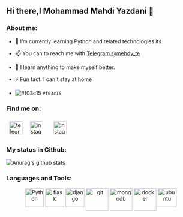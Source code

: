 ## Hi there,I Mohammad Mahdi Yazdani 👋


### About me:

- 🌱 I’m currently learning Python and related technologies its.
- 📫 You can to reach me with [Telegram @mehdy_te](https://t.me/mehdy_te)
- :boy: I learn anything to make myself better.
- ⚡ Fun fact: I can't stay at home

- ![#f03c15](https://via.placeholder.com/15/f03c15/000000?text=+) `#f03c15`
### Find me on:
<a href="https://t.me/mehdy_te"><img src="https://cdn.iconscout.com/icon/free/png-256/telegram-3-226554.png" alt="telegram" height="35" style="margin:8px"></a>
<a href="https://www.instagram.com/mehdy_in/"><img src="https://cdn.iconscout.com/icon/free/png-256/instagram-1868978-1583142.png" alt="instagram" height="35" style="margin:8px"></a>
<a href="https://twitter.com/mehdy_tw" alt="twitter" height="35" style="margin:8px"><img src="https://www.flaticon.com/svg/vstatic/svg/124/124021.svg?token=exp=1611836602~hmac=38eb7f8ce4bc0f152c62d4dc2c0b5755" alt="instagram" height="35" style="margin:8px"></a>


### My status in Github:

![Anurag's github stats](https://github-readme-stats.vercel.app/api?username=MrMohammadY&theme=default&show_icons=true) 


### Languages and Tools:
<p align="center">
<img src="https://raw.githubusercontent.com/abranhe/programming-languages-logos/30a0ecf99188be99a3c75a00efb5be61eca9c382/src/python/python.svg" alt="Python" height="50" width="50" style="vertical-align:top">
<img src="https://upload.vectorlogo.zone/logos/pocoo_flask/images/5edfb8bf-3da1-455e-98db-91a7b0a955b1.svg" alt="flask" height="50" width="50" style="vertical-align:top">
<img src="https://cdn.iconscout.com/icon/free/png-256/django-1-282754.png" alt="django" height="50" width="50" style="vertical-align:top">
<img src="https://cdn.iconscout.com/icon/free/png-256/git-13-569377.png" alt="git" height="60" width="60" style="vertical-align:top">
<img src="https://cdn.iconscout.com/icon/free/png-256/mongodb-4-1175139.png" alt="mongodb" height="60" width="60" style="vertical-align:top">
<img src="https://cdn.iconscout.com/icon/free/png-256/docker-13-1175230.png" alt="docker" height="60" width="60" style="vertical-align:top">
<img src="https://cdn.iconscout.com/icon/free/png-256/ubuntu-16-1175076.png" alt="ubuntu" height="50" width="50" style="vertical-align:top">
</p>


